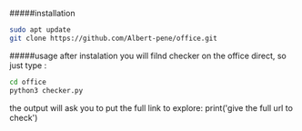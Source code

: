 


#####installation
```bash
sudo apt update
git clone https://github.com/Albert-pene/office.git
```
#####usage
 after instalation you will filnd checker on the office direct, so just type :
 
 ```bash
cd office
python3 checker.py
```
the output will ask you to put the full link to explore:
print('give the full url to check')

